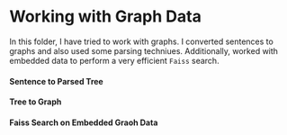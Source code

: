 # Working with Graph Data
In this folder, I have tried to work with graphs. I converted sentences to graphs and also used some parsing techniues. Additionally, worked with embedded data to perform a very efficient `Faiss` search.

#### Sentence to Parsed Tree

#### Tree to Graph

#### Faiss Search on Embedded Graoh Data
